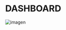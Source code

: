 # DASHBOARD

![imagen](https://user-images.githubusercontent.com/66857623/158084740-9788224e-1137-4fb5-908b-02b65cd2423a.png)
